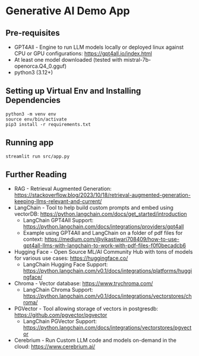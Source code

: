 # Generative AI Demo App

## Pre-requisites
* GPT4All - Engine to run LLM models locally or deployed linux against CPU or GPU configurations: https://gpt4all.io/index.html
* At least one model downloaded (tested with mistral-7b-openorca.Q4_0.gguf)
* python3 (3.12+)

## Setting up Virtual Env and Installing Dependencies
```
python3 -m venv env
source env/bin/activate
pip3 install -r requirements.txt
```

## Running app
```
streamlit run src/app.py
```

## Further Reading

* RAG - Retrieval Augmented Generation: https://stackoverflow.blog/2023/10/18/retrieval-augmented-generation-keeping-llms-relevant-and-current/ 
* LangChain - Tool to help build custom prompts and embed using vectorDB: https://python.langchain.com/docs/get_started/introduction
   * LangChain GPT4All Support: https://python.langchain.com/docs/integrations/providers/gpt4all
   * Example using GPT4All and LangChain on a folder of pdf files for context: https://medium.com/@vikastiwari708409/how-to-use-gpt4all-llms-with-langchain-to-work-with-pdf-files-f0f0becadcb6
* Hugging Face - Open Source ML/AI Community Hub with tons of models for various use cases: https://huggingface.co/ 
   * LangChain Hugging Face Support: https://python.langchain.com/v0.1/docs/integrations/platforms/huggingface/ 
* Chroma - Vector database: https://www.trychroma.com/
   * LangChain Chroma Support: https://python.langchain.com/v0.1/docs/integrations/vectorstores/chroma/
* PGVector - Tool allowing storage of vectors in postgresdb: https://github.com/pgvector/pgvector
   * LangChain PGVector Support: https://python.langchain.com/docs/integrations/vectorstores/pgvector
* Cerebrium - Run Custom LLM code and models on-demand in the cloud: https://www.cerebrium.ai/